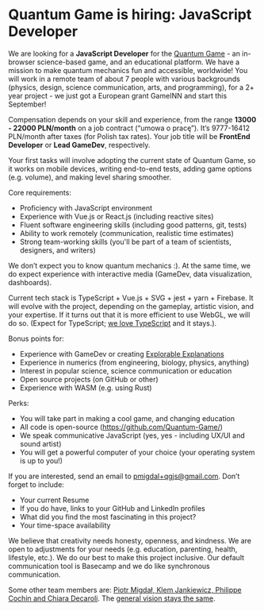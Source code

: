 # Quantum Game is hiring: JavaScript Developer

We are looking for a **JavaScript Developer** for the [Quantum Game](https://quantumgame.io) - an in-browser science-based game, and an educational platform. We have a mission to make quantum mechanics fun and accessible, worldwide! You will work in a remote team of about 7 people with various backgrounds (physics, design, science communication, arts, and programming), for a 2+ year project  - we just got a European grant GameINN and start this September!

Compensation depends on your skill and experience, from the range **13000 - 22000 PLN/month** on a job contract (“umowa o pracę”). It’s 9777-16412 PLN/month after taxes (for Polish tax rates). Your job title will be  **FrontEnd Developer** or **Lead GameDev**, respectively.

Your first tasks will involve adopting the current state of Quantum Game, so it works on mobile devices, writing end-to-end tests, adding game options (e.g. volume), and making level sharing smoother.

Core requirements:

* Proficiency with JavaScript environment
* Experience with Vue.js or React.js (including reactive sites)
* Fluent software engineering skills (including good patterns, git, tests)
* Ability to work remotely (communication, realistic time estimates)
* Strong team-working skills (you'll be part of a team of scientists, designers, and writers)

We don’t expect you to know quantum mechanics :). At the same time, we do expect experience with interactive media (GameDev, data visualization, dashboards). 

Current tech stack is TypeScript + Vue.js + SVG + jest + yarn + Firebase. It will evolve with the project, depending on the gameplay, artistic vision, and your expertise. If it turns out that it is more efficient to use WebGL, we will do so. (Expect for TypeScript; [we love TypeScript](https://p.migdal.pl/2020/03/02/types-tests-typescript.html) and it stays.).

Bonus points for:

* Experience with GameDev or creating [Explorable Explanations](https://explorabl.es/)
* Experience in numerics (from engineering, biology, physics, anything) 
* Interest in popular science, science communication or education
* Open source projects (on GitHub or other)
* Experience with WASM (e.g. using Rust)

Perks:

* You will take part in making a cool game, and changing education
* All code is open-source (<https://github.com/Quantum-Game/>)
* We speak communicative JavaScript (yes, yes - including UX/UI and sound artist)
* You will get a powerful computer of your choice (your operating system is up to you!)

If you are interested, send an email to [pmigdal+qgjs@gmail.com](mailto:pmigdal+qgjs@gmail.com). Don’t forget to include:

* Your current Resume
* If you do have, links to your GitHub and LinkedIn profiles
* What did you find the most fascinating in this project?
* Your time-space availability

We believe that creativity needs honesty, openness, and kindness. We are open to adjustments for your needs (e.g. education, parenting, health, lifestyle, etc.). We do our best to make this project inclusive. Our default communication tool is Basecamp and we do like synchronous communication. 

Some other team members are: [Piotr Migdał, Klem Jankiewicz, Philippe Cochin and Chiara Decaroli](https://medium.com/quantum-photons/https-medium-com-quantum-photons-meet-the-team-37d4f7fcbdd9). The [general vision stays the same](https://medium.com/quantum-photons/there-will-be-the-next-quantum-game-with-photons-276568d63613).
